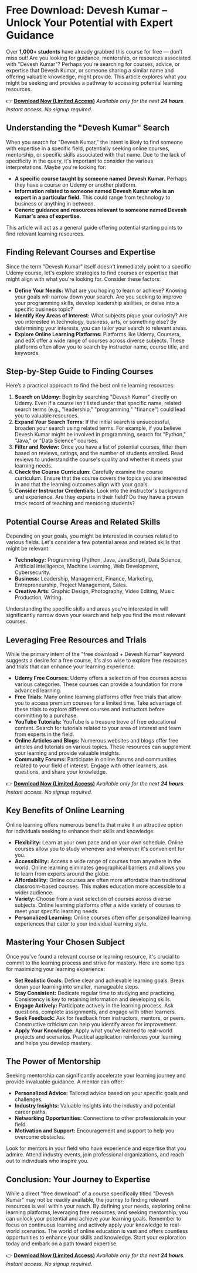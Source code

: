 # Free Download: Devesh Kumar – Unlock Your Potential with Expert Guidance

Over **1,000+ students** have already grabbed this course for free — don’t miss out! Are you looking for guidance, mentorship, or resources associated with "Devesh Kumar"? Perhaps you're searching for courses, advice, or expertise that Devesh Kumar, or someone sharing a similar name and offering valuable knowledge, might provide. This article explores what you might be seeking and provides a pathway to accessing potential learning resources.

👉 [**Download Now (Limited Access)**](https://udemywork.com/devesh-kumar)
_Available only for the next **24 hours**. Instant access. No signup required._

## Understanding the "Devesh Kumar" Search

When you search for "Devesh Kumar," the intent is likely to find someone with expertise in a specific field, potentially seeking online courses, mentorship, or specific skills associated with that name. Due to the lack of specificity in the query, it's important to consider the various interpretations. Maybe you're looking for:

*   **A specific course taught by someone named Devesh Kumar.** Perhaps they have a course on Udemy or another platform.
*   **Information related to someone named Devesh Kumar who is an expert in a particular field.** This could range from technology to business or anything in between.
*   **Generic guidance and resources relevant to someone named Devesh Kumar's area of expertise.**

This article will act as a general guide offering potential starting points to find relevant learning resources.

## Finding Relevant Courses and Expertise

Since the term "Devesh Kumar" itself doesn't immediately point to a specific Udemy course, let's explore strategies to find courses or expertise that might align with what you're looking for. Consider these factors:

*   **Define Your Needs:** What are you hoping to learn or achieve? Knowing your goals will narrow down your search. Are you seeking to improve your programming skills, develop leadership abilities, or delve into a specific business topic?
*   **Identify Key Areas of Interest:** What subjects pique your curiosity? Are you interested in technology, business, arts, or something else? By determining your interests, you can tailor your search to relevant areas.
*   **Explore Online Learning Platforms:** Platforms like Udemy, Coursera, and edX offer a wide range of courses across diverse subjects. These platforms often allow you to search by instructor name, course title, and keywords.

## Step-by-Step Guide to Finding Courses

Here’s a practical approach to find the best online learning resources:

1.  **Search on Udemy:** Begin by searching "Devesh Kumar" directly on Udemy. Even if a course isn't listed under that specific name, related search terms (e.g., "leadership," "programming," "finance") could lead you to valuable resources.
2.  **Expand Your Search Terms:** If the initial search is unsuccessful, broaden your search using related terms. For example, if you believe Devesh Kumar might be involved in programming, search for "Python," "Java," or "Data Science" courses.
3.  **Filter and Review:** Once you have a list of potential courses, filter them based on reviews, ratings, and the number of students enrolled. Read reviews to understand the course's quality and whether it meets your learning needs.
4.  **Check the Course Curriculum:** Carefully examine the course curriculum. Ensure that the course covers the topics you are interested in and that the learning outcomes align with your goals.
5.  **Consider Instructor Credentials:** Look into the instructor's background and experience. Are they experts in their field? Do they have a proven track record of teaching and mentoring students?

## Potential Course Areas and Related Skills

Depending on your goals, you might be interested in courses related to various fields. Let's consider a few potential areas and related skills that might be relevant:

*   **Technology:** Programming (Python, Java, JavaScript), Data Science, Artificial Intelligence, Machine Learning, Web Development, Cybersecurity.
*   **Business:** Leadership, Management, Finance, Marketing, Entrepreneurship, Project Management, Sales.
*   **Creative Arts:** Graphic Design, Photography, Video Editing, Music Production, Writing.

Understanding the specific skills and areas you're interested in will significantly narrow down your search and help you find the most relevant courses.

## Leveraging Free Resources and Trials

While the primary intent of the "free download + Devesh Kumar" keyword suggests a desire for a free course, it's also wise to explore free resources and trials that can enhance your learning experience.

*   **Udemy Free Courses:** Udemy offers a selection of free courses across various categories. These courses can provide a foundation for more advanced learning.
*   **Free Trials:** Many online learning platforms offer free trials that allow you to access premium courses for a limited time. Take advantage of these trials to explore different courses and instructors before committing to a purchase.
*   **YouTube Tutorials:** YouTube is a treasure trove of free educational content. Search for tutorials related to your area of interest and learn from experts in the field.
*   **Online Articles and Blogs:** Numerous websites and blogs offer free articles and tutorials on various topics. These resources can supplement your learning and provide valuable insights.
*   **Community Forums:** Participate in online forums and communities related to your field of interest. Engage with other learners, ask questions, and share your knowledge.

👉 [**Download Now (Limited Access)**](https://udemywork.com/devesh-kumar)
_Available only for the next **24 hours**. Instant access. No signup required._

## Key Benefits of Online Learning

Online learning offers numerous benefits that make it an attractive option for individuals seeking to enhance their skills and knowledge:

*   **Flexibility:** Learn at your own pace and on your own schedule. Online courses allow you to study whenever and wherever it's convenient for you.
*   **Accessibility:** Access a wide range of courses from anywhere in the world. Online learning eliminates geographical barriers and allows you to learn from experts around the globe.
*   **Affordability:** Online courses are often more affordable than traditional classroom-based courses. This makes education more accessible to a wider audience.
*   **Variety:** Choose from a vast selection of courses across diverse subjects. Online learning platforms offer a wide variety of courses to meet your specific learning needs.
*   **Personalized Learning:** Online courses often offer personalized learning experiences that cater to your individual learning style.

## Mastering Your Chosen Subject

Once you've found a relevant course or learning resource, it's crucial to commit to the learning process and strive for mastery. Here are some tips for maximizing your learning experience:

*   **Set Realistic Goals:** Define clear and achievable learning goals. Break down your learning into smaller, manageable steps.
*   **Stay Consistent:** Dedicate regular time to studying and practicing. Consistency is key to retaining information and developing skills.
*   **Engage Actively:** Participate actively in the learning process. Ask questions, complete assignments, and engage with other learners.
*   **Seek Feedback:** Ask for feedback from instructors, mentors, or peers. Constructive criticism can help you identify areas for improvement.
*   **Apply Your Knowledge:** Apply what you've learned to real-world projects and scenarios. Practical application reinforces your learning and helps you develop mastery.

## The Power of Mentorship

Seeking mentorship can significantly accelerate your learning journey and provide invaluable guidance. A mentor can offer:

*   **Personalized Advice:** Tailored advice based on your specific goals and challenges.
*   **Industry Insights:** Valuable insights into the industry and potential career paths.
*   **Networking Opportunities:** Connections to other professionals in your field.
*   **Motivation and Support:** Encouragement and support to help you overcome obstacles.

Look for mentors in your field who have experience and expertise that you admire. Attend industry events, join professional organizations, and reach out to individuals who inspire you.

## Conclusion: Your Journey to Expertise

While a direct "free download" of a course specifically titled "Devesh Kumar" may not be readily available, the journey to finding relevant resources is well within your reach. By defining your needs, exploring online learning platforms, leveraging free resources, and seeking mentorship, you can unlock your potential and achieve your learning goals. Remember to focus on continuous learning and actively apply your knowledge to real-world scenarios. The world of online education is vast and offers countless opportunities to enhance your skills and knowledge. Start your exploration today and embark on a path toward expertise.

👉 [**Download Now (Limited Access)**](https://udemywork.com/devesh-kumar)
_Available only for the next **24 hours**. Instant access. No signup required._
